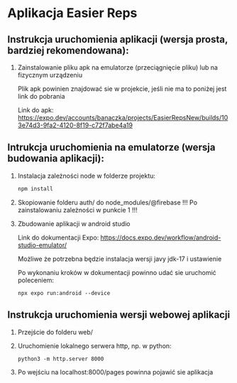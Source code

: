 # Aplikacja Easier Reps

## Instrukcja uruchomienia aplikacji (wersja prosta, bardziej rekomendowana):

1. Zainstalowanie pliku apk na emulatorze (przeciągnięcie pliku) lub na fizycznym urządzeniu

   Plik apk powinien znajdować sie w projekcie, jeśli nie ma to poniżej jest link do pobrania

   Link do apk: https://expo.dev/accounts/banaczka/projects/EasierRepsNew/builds/103e74d3-9fa2-4120-8f19-c72f7abe4a19

## Intrukcja uruchomienia na emulatorze (wersja budowania aplikacji):

1. Instalacja zależności node w folderze projektu:

   ```bash
   npm install
   ```

2. Skopiowanie folderu auth/ do node_modules/@firebase !!! Po zainstalowaniu zależności w punkcie 1 !!! 

3. Zbudowanie aplikacji w android studio

   Link do dokumentacji Expo: https://docs.expo.dev/workflow/android-studio-emulator/

   Możliwe że potrzebna będzie instalacja wersji javy jdk-17 i ustawienie 

   Po wykonaniu kroków w dokumentacji powinno udać sie uruchomić poleceniem:

   ```
   npx expo run:android --device
   ```

## Instrukcja uruchomienia wersji webowej aplikacji

1. Przejście do folderu web/

2. Uruchomienie lokalnego serwera http, np. w python:

   ```
   python3 -m http.server 8000
   ```

3. Po wejściu na localhost:8000/pages powinna pojawić sie aplikacja